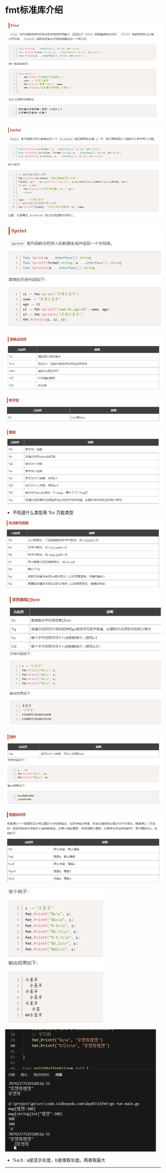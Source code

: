 # fmt标准库介绍

![20201024_142210_94](image/20201024_142210_94.png)

![20201024_142225_12](image/20201024_142225_12.png)

![20201024_142246_48](image/20201024_142246_48.png)

![20201024_142323_27](image/20201024_142323_27.png)

![20201024_142336_23](image/20201024_142336_23.png)

![20201024_142353_61](image/20201024_142353_61.png)

* 不知道什么类型用 %v 万能类型

![20201024_142404_23](image/20201024_142404_23.png)

![20201024_142449_81](image/20201024_142449_81.png)

![20201024_142502_21](image/20201024_142502_21.png)

![20201024_142522_87](image/20201024_142522_87.png)

![20201024_143304_39](image/20201024_143304_39.png)

![20201024_143315_27](image/20201024_143315_27.png)

* %a.b : a是显示长度，b是值取长度。两者取最大


---
